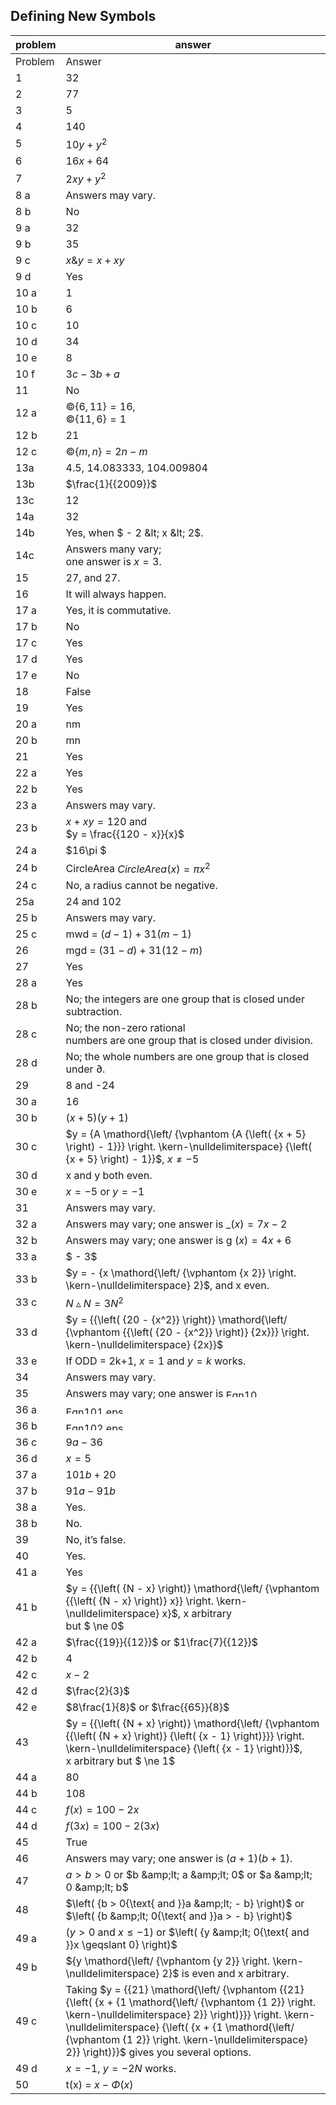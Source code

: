 
## Defining New Symbols


|problem|answer|
|-------|------|
|Problem|<span class="char-style-override-1">Answer</span>|
|1|32 |
|2|77|
|3|5|
|4|140|
|5|<span>$10y + {y^2}$</span>|
|6|<span>$16x + 64$</span>|
|7|<span>$2xy + {y^2}$</span>|
|8 a|Answers may vary.|
|8 b|No|
|9 a|32|
|9 b|35|
|9 c|<span>$x\& y = x + xy$</span>|
|9 d|Yes|
|10 a|1|
|10 b|6|
|10 c|10|
|10 d|34|
|10 e|8|
|10 f|<span>$3c - 3b + a$</span>|
|11|No|
|12 a|<span>©<span>$\left\{ {6,11} \right\} = 16$</span>, <br>©<span>$\left\{ {11,6} \right\} = 1$</span></span>|
|12 b|21|
|12 c|©<span>$\left\{ {m,n} \right\} = 2n - m$</span>|
|13a|4.5, 14.083333, 104.009804|
|13b|<span>$\frac{1}{{2009}}$</span>|
|13c|12|
|14a|32|
|14b|Yes, when <span>$ - 2 &amp;lt; x &amp;lt; 2$</span>.|
|14c|Answers many vary; <br>one answer is <span>$x = 3$</span>.|
|15|27, and 27.|
|16|It will always happen.|
|17 a|Yes, it is commutative.|
|17 b|No|
|17 c|Yes|
|17 d|Yes|
|17 e|No|
|18|False|
|19|Yes|
|20 a|nm|
|20 b|mn|
|21|Yes|
|22 a|Yes|
|22 b|<span>Yes</span>|
|23 a|<span>Answers may vary.</span>|
|23 b|<span><span>$x + xy = 120$</span> and </span><span><br></span><span><span>$y = \frac{{120 - x}}{x}$</span></span>|
|24 a|<span>$16\pi $</span>|
|24 b|<span>CircleArea</span><span> </span><span>$CircleArea(x) = \pi {x^2}$</span>|
|24 c|No, a radius cannot be negative.|
|25a|24 and 102|
|25 b|Answers may vary.|
|25 c|m<span class="char-style-override-2">w</span>d = <span>$\left( {d - 1} \right) + 31\left( {m - 1} \right)$</span>|
|26|m<span class="char-style-override-3">g</span>d = <span>$\left( {31 - d} \right) + 31\left( {12 - m} \right)$</span>|
|27|Yes|
|28 a|Yes|
|28 b|No; the integers are one group that is closed under subtraction.|
|28 c|No; the non-zero rational <br>numbers are one group that is closed under division.|
|28 d|No; the whole numbers are one group that is closed under ∂.|
|29|8 and -24|
|30 a|16|
|30 b|<span>$\left( {x + 5} \right)\left( {y + 1} \right)$</span>|
|30 c|<span>$y = {A \mathord{\left/ {\vphantom {A {\left( {x + 5} \right) - 1}}} \right. \kern-\nulldelimiterspace} {\left( {x + 5} \right) - 1}}$</span>, <span>$x \ne - 5$</span>|
|30 d|<span class="char-style-override-4">x</span> and <span class="char-style-override-4">y</span> both even<span class="char-style-override-4">.</span>|
|30 e|<span>$x = - 5{\text{ or }}y = - 1$</span>|
|31|Answers may vary.|
|32 a|Answers may vary; one answer is <span class="char-style-override-5">_</span><span>$(x) = 7x - 2$</span>|
|32 b|Answers may vary; one answer is g <span>$(x) = 4x + 6$</span>|
|33 a|<span>$ - 3$</span>|
|33 b|<span>$y = - {x \mathord{\left/ {\vphantom {x 2}} \right. \kern-\nulldelimiterspace} 2}$</span>, and <span class="char-style-override-4">x</span> even.|
|33 c|<span>$N\vartriangle N = 3{N^2}$</span>|
|33 d|<span>$y = {{\left( {20 - {x^2}} \right)} \mathord{\left/ {\vphantom {{\left( {20 - {x^2}} \right)} {2x}}} \right. \kern-\nulldelimiterspace} {2x}}$</span>|
|33 e|If ODD = 2k+1, <span>$x = 1$</span> and <span>$y = k$</span> works.|
|34|Answers may vary.|
|35|Answers may vary; one answer is<span> <img class="image" width="55" height="13" src="9-Answers-7-28-11-PRINT-web-images/Eqn100.eps" alt="Eqn100.eps"></span>|
|36 a|<img class="image" width="125" height="13" src="9-Answers-7-28-11-PRINT-web-images/Eqn101.eps" alt="Eqn101.eps">|
|36 b|<img class="image" width="102" height="13" src="9-Answers-7-28-11-PRINT-web-images/Eqn102.eps" alt="Eqn102.eps">|
|36 c|<span>$9a - 36$</span>|
|36 d|<span>$x = 5$</span>|
|37 a|<span>$101b + 20$</span>|
|37 b|<span>$91a - 91b$</span>|
|38 a|Yes.|
|38 b|No.|
|39|No, it’s false.|
|40|Yes.|
|41 a|Yes|
|41 b|<span>$y = {{\left( {N - x} \right)} \mathord{\left/ {\vphantom {{\left( {N - x} \right)} x}} \right. \kern-\nulldelimiterspace} x}$</span>, <span class="char-style-override-4">x</span> arbitrary <br>but <span>$ \ne 0$</span>|
|42 a|<span>$\frac{{19}}{{12}}$</span> or <span>$1\frac{7}{{12}}$</span>|
|42 b|4|
|42 c|<span>$x - 2$</span>|
|42 d|<span>$\frac{2}{3}$</span>|
|42 e|<span><span>$8\frac{1}{8}$</span> or <span>$\frac{{65}}{8}$</span></span>|
|43|<span><span>$y = {{\left( {N + x} \right)} \mathord{\left/ {\vphantom {{\left( {N + x} \right)} {\left( {x - 1} \right)}}} \right. \kern-\nulldelimiterspace} {\left( {x - 1} \right)}}$</span>, </span><br><span class="char-style-override-4">x</span> arbitrary but <span>$ \ne 1$</span>|
|44 a|80|
|44 b|108|
|44 c|<span>$f(x) = 100 - 2x$</span>|
|44 d|<span>$f(3x) = 100 - 2(3x)$</span>|
|45|True|
|46|Answers may vary; one answer is <span>$(a + 1)(b + 1)$</span>.|
|47|<span>$a > b > 0$</span> or <span>$b &amp;lt; a &amp;lt; 0$</span> or <span>$a &amp;lt; 0 &amp;lt; b$</span>|
|48|<span>$\left( {b > 0{\text{ and }}a &amp;lt; - b} \right)$</span> or <span>$\left( {b &amp;lt; 0{\text{ and }}a > - b} \right)$</span>|
|49 a|<span>$\left( {y > 0{\text{ and }}x \leqslant - 1} \right)$</span> or <span>$\left( {y &amp;lt; 0{\text{ and }}x \geqslant 0} \right)$</span>|
|49 b|<span>${y \mathord{\left/ {\vphantom {y 2}} \right. \kern-\nulldelimiterspace} 2}$</span> is even and x arbitrary.|
|49 c|Taking <span>$y = {{21} \mathord{\left/ {\vphantom {{21} {\left( {x + {1 \mathord{\left/ {\vphantom {1 2}} \right. \kern-\nulldelimiterspace} 2}} \right)}}} \right. \kern-\nulldelimiterspace} {\left( {x + {1 \mathord{\left/ {\vphantom {1 2}} \right. \kern-\nulldelimiterspace} 2}} \right)}}$</span> gives you several options.|
|49 d|<span>$x = - 1$</span>, <span>$y = - 2N$</span> works.|
|50|<span class="char-style-override-6">t</span>(x) = <span>$x - \Phi \left( x \right)$</span>|
